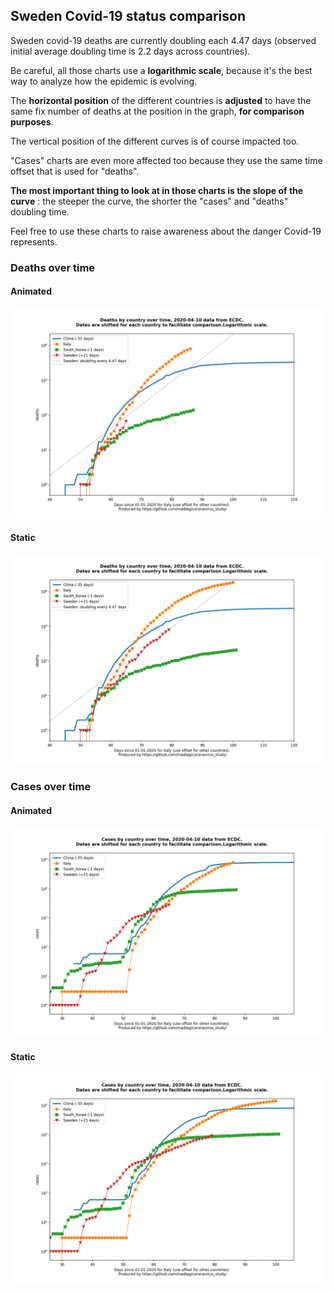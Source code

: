## Sweden Covid-19 status comparison 

Sweden covid-19 deaths are currently doubling each 4.47 days (observed initial average doubling time is 2.2 days across countries).



Be careful, all those charts use a **logarithmic scale**, because it's the best way to analyze how the epidemic is evolving.
 
The **horizontal position** of the different countries is **adjusted** to have the same fix number of deaths at the position in the graph, **for comparison purposes**.

The vertical position of the different curves is of course impacted too.

"Cases" charts are even more affected too because they use the same time offset that is used for "deaths".

**The most important thing to look at in those charts is the slope of the curve** : the steeper the curve, the shorter the "cases" and "deaths" doubling time.

Feel free to use these charts to raise awareness about the danger Covid-19 represents. 


 
### Deaths over time
 
#### Animated
![Sweden covid-19 deaths animated chart](https://raw.githubusercontent.com/madlag/coronavirus_study/master/notebooks/graphs/2020-04-10/countries/Sweden/2020-04-10_Sweden_deaths.gif "Sweden covid-19 deaths animated chart")   
 
#### Static
![Sweden covid-19 deaths static chart](https://raw.githubusercontent.com/madlag/coronavirus_study/master/notebooks/graphs/2020-04-10/countries/Sweden/2020-04-10_Sweden_deaths.png "Sweden covid-19 deaths static chart")   

 
### Cases over time
 
#### Animated
![Sweden covid-19 cases animated chart](https://raw.githubusercontent.com/madlag/coronavirus_study/master/notebooks/graphs/2020-04-10/countries/Sweden/2020-04-10_Sweden_cases.gif "Sweden covid-19 cases animated chart")   
 
#### Static
![Sweden covid-19 cases static chart](https://raw.githubusercontent.com/madlag/coronavirus_study/master/notebooks/graphs/2020-04-10/countries/Sweden/2020-04-10_Sweden_cases.png "Sweden covid-19 cases static chart")   


